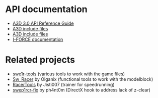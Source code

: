 # API documentation

* [A3D 3.0 API Reference Guide](http://www.worknd.ru/a3d30ref.pdf)
* [A3D include files](https://github.com/docbrown/3dml/tree/master/3dml/A3D)
* [A3D include files](http://www.codelooker.com/codec/9642SDISoundDeviceInterface/ia3dapi.h.html)
* [I-FORCE documentation](http://contents.driverguide.com/content.php?id=137120&path=IFORCE.TXT&t=1)

# Related projects

* [swe1r-tools](https://github.com/OpenSWE1R/swe1r-tools) (various tools to work with the game files)
* [Sw_Racer](https://github.com/Olganix/Sw_Racer/) by Olganix (functional tools to work with the modelblock)
* [RacerTools](https://github.com/Jisti007/RacerTools) by Jisti007 (trainer for speedrunning)
* [swep1rcr-fix](https://github.com/ph4nt0m/swep1rcr-fix) by ph4nt0m (DirectX hook to address lack of z-clear)